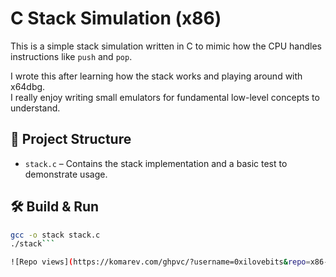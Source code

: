 # C Stack Simulation (x86)

This is a simple stack simulation written in C to mimic how the CPU handles instructions like `push` and `pop`.

I wrote this after learning how the stack works and playing around with x64dbg.  
I really enjoy writing small emulators for fundamental low-level concepts to understand.

## 📂 Project Structure

- `stack.c` – Contains the stack implementation and a basic test to demonstrate usage.

## 🛠️ Build & Run

```bash
gcc -o stack stack.c
./stack```

![Repo views](https://komarev.com/ghpvc/?username=0xilovebits&repo=x86-stack-emulator-in-c&color=blue&label=Repo+Views)
